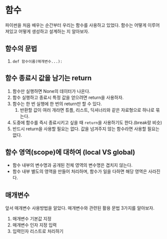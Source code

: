 # 함수
파이썬을 처음 배우는 순간부터 우리는 함수를 사용하고 있었다.
함수는 어떻게 이루어져있고
어떻게 생성하고 설계하는 지 알아보자.

## 함수의 문법
1. `def 함수이름(매개변수...):`

## 함수 종료시 값을 남기는 return
1. 함수만 실행하면 None의 데이터가 나온다.
1. 함수 실행하고 종료시 특정 값을 얻으려면 return을 사용하자.
1. 함수는 한 번 실행에 한 번의 return만 할 수 있다.
    1. 반환할 값이 여러 개라면 튜플, 리스트, 딕셔너리와 같은 자료형으로 하나로 묶는다.
1. 도중에 함수를 즉시 종료시키고 싶을 때 `return`을 사용하기도 한다.(break랑 비슷)
1. 반드시 return을 사용할 필요는 없다. 값을 넘겨주지 않는 함수라면 사용할 필요는 없다.

## 함수 영역(scope)에 대하여 (local VS global)
- 함수 내부의 변수명과 공개된 전체 영역의 변수명은 겹치지 않는다.
- 함수 내부 별도의 영역을 만들어 처리하며, 함수가 일을 다하면 해당 영역은 사라진다.

## 매개변수
앞서 매개변수 사용방법을 알았다.
매개변수와 관련된 활용 문법 3가지를 알아보자.
1. 매개변수 기본값 지정
1. 매개변수 인자 지정 입력
1. 입력인자 리스트로 처리하기